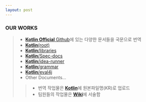 ```yaml
---
layout: post
---
```


### OUR WORKS
> * [**Kotlin Official** Github](https://github.com/JetBrains/kotlin)에 있는 다양한 문서들을 국문으로 번역
> * [**Kotlin**(root)](https://github.com/18-1-SKKU-OSS/kotlin)
> * [**Kotlin**/libraries](https://github.com/18-1-SKKU-OSS/kotlin/tree/master/libraries/)
> * [**Kotlin**/Spec-docs](https://github.com/18-1-SKKU-OSS/kotlin/tree/master/spec-docs/)
> * [**Kotlin**/idea-runner](https://github.com/18-1-SKKU-OSS/kotlin/tree/master/idea-runner/)
> * [**Kotlin**/grammar](https://github.com/18-1-SKKU-OSS/kotlin/tree/master/grammar)
> * [**Kotlin**/eval4j](https://github.com/18-1-SKKU-OSS/kotlin/tree/master/eval4j)
> * Other Documents...
> > * 번역 작업물은 [**Kotlin**](https://github.com/18-1-SKKU-OSS/kotlin)에 원본파일명(KR)로 업로드   
> > * 팀원들의 작업물은 [**Wiki**](https://github.com/18-1-SKKU-OSS/2018-1-OSS-L6/wiki)에 서술함
